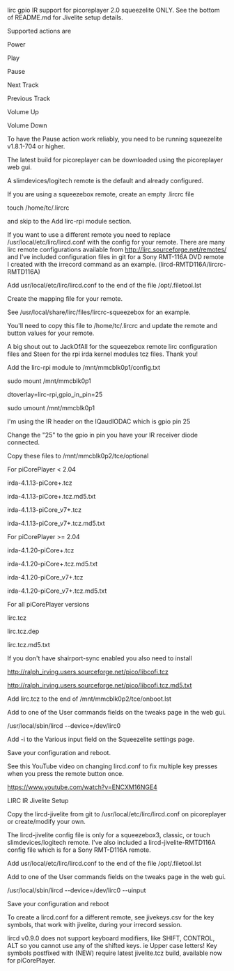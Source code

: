 lirc gpio IR support for picoreplayer 2.0 squeezelite ONLY.  See the bottom of README.md for Jivelite setup details.

Supported actions are

Power

Play

Pause

Next Track

Previous Track

Volume Up

Volume Down

To have the Pause action work reliably, you need to be running squeezelite v1.8.1-704 or higher.

The latest build for picoreplayer can be downloaded using the picoreplayer web gui.


A slimdevices/logitech remote is the default and already configured.

If you are using a squeezebox remote, create an empty .lircrc file


touch /home/tc/.lircrc


and skip to the Add lirc-rpi module section.


If you want to use a different remote you need to replace /usr/local/etc/lirc/lircd.conf with the config for your remote.  There are many lirc remote configurations available from http://lirc.sourceforge.net/remotes/ and I've included configuration files in git for a Sony RMT-116A DVD remote I created with the irrecord command as an example. (lircd-RMTD116A/lircrc-RMTD116A)

Add usr/local/etc/lirc/lircd.conf to the end of the file /opt/.filetool.lst

Create the mapping file for your remote.

See /usr/local/share/lirc/files/lircrc-squeezebox for an example.

You'll need to copy this file to /home/tc/.lircrc and update the remote and button values for your remote.

A big shout out to JackOfAll for the squeezebox remote lirc configuration files and Steen for the rpi irda kernel modules tcz files.  Thank you!


Add the lirc-rpi module to /mnt/mmcblk0p1/config.txt


sudo mount /mnt/mmcblk0p1

dtoverlay=lirc-rpi,gpio_in_pin=25

sudo umount /mnt/mmcblk0p1


I'm using the IR header on the IQaudIODAC which is gpio pin 25

Change the "25" to the gpio in pin you have your IR receiver diode connected.


Copy these files to /mnt/mmcblk0p2/tce/optional


For piCorePlayer < 2.04

irda-4.1.13-piCore+.tcz

irda-4.1.13-piCore+.tcz.md5.txt

irda-4.1.13-piCore_v7+.tcz

irda-4.1.13-piCore_v7+.tcz.md5.txt


For piCorePlayer >= 2.04

irda-4.1.20-piCore+.tcz

irda-4.1.20-piCore+.tcz.md5.txt

irda-4.1.20-piCore_v7+.tcz

irda-4.1.20-piCore_v7+.tcz.md5.txt


For all piCorePlayer versions

lirc.tcz

lirc.tcz.dep

lirc.tcz.md5.txt


If you don't have shairport-sync enabled you also need to install 

http://ralph_irving.users.sourceforge.net/pico/libcofi.tcz

http://ralph_irving.users.sourceforge.net/pico/libcofi.tcz.md5.txt


Add lirc.tcz to the end of /mnt/mmcblk0p2/tce/onboot.lst


Add to one of the User commands fields on the tweaks page in the web gui.


/usr/local/sbin/lircd --device=/dev/lirc0


Add -i to the Various input field on the Squeezelite settings page.


Save your configuration and reboot.


See this YouTube video on changing lircd.conf to fix multiple key presses when you press the remote button once.

https://www.youtube.com/watch?v=ENCXM16NGE4




LIRC IR Jivelite Setup

Copy the lircd-jivelite from git to /usr/local/etc/lirc/lircd.conf on picoreplayer or create/modify your own.

The lircd-jivelite config file is only for a squeezebox3, classic, or touch slimdevices/logitech remote. I've also included a lircd-jivelite-RMTD116A config file which is for a Sony RMT-D116A remote.

Add usr/local/etc/lirc/lircd.conf to the end of the file /opt/.filetool.lst

Add to one of the User commands fields on the tweaks page in the web gui.

/usr/local/sbin/lircd --device=/dev/lirc0 --uinput

Save your configuration and reboot

To create a lircd.conf for a different remote, see jivekeys.csv for the key symbols, that work with jivelite, during your irrecord session.

lircd v0.9.0 does not support keyboard modifiers, like SHIFT, CONTROL, ALT so you cannot use any of the shifted keys. ie Upper case letters! Key symbols postfixed with (NEW) require latest jivelite.tcz build, available now for piCorePlayer.
